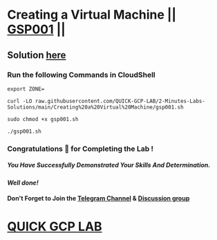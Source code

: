 # Creating a Virtual Machine || [GSP001](https://www.cloudskillsboost.google/focuses/3563?parent=catalog) ||

## Solution [here](https://youtu.be/3wUSkRhedag)

### Run the following Commands in CloudShell

```
export ZONE=
```
```
curl -LO raw.githubusercontent.com/QUICK-GCP-LAB/2-Minutes-Labs-Solutions/main/Creating%20a%20Virtual%20Machine/gsp001.sh

sudo chmod +x gsp001.sh

./gsp001.sh
```

### Congratulations 🎉 for Completing the Lab !

##### *You Have Successfully Demonstrated Your Skills And Determination.*

#### *Well done!*

#### Don't Forget to Join the [Telegram Channel](https://t.me/quickgcplab) & [Discussion group](https://t.me/quickgcplabchats)

# [QUICK GCP LAB](https://www.youtube.com/@quickgcplab)

